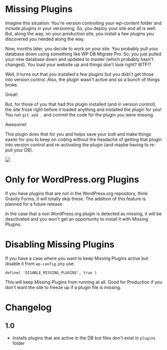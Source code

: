 # Missing Plugins

Imagine this situation: You're version controlling your wp-content folder
and include plugins in your versioning. So, you deploy your site and all is well.
But, along the way, on your production site, you install a few plugins you discovered
you needed along the way.

Now, months later, you decide to work on your
site. You probably pull your database down using something like WP DB Migrate Pro.
So, you just pulled your new database down and updated to master (which probably hasn't changed).
You load your website up and things don't look right? WTF!?

Well, it turns out that you installed a few plugins but you didn't get those into
version control. Also, the plugin wasn't active and so a bunch of things broke.

Great!

But, for those of you that had this plugin installed (and in version control),
the site froze right before it loaded anything and installed the plugin for you!
You run `git add .` and commit the code for the plugin you were missing.

Awesome!

This plugin does that for you and helps save your butt and make things easier for
you to keep on coding without the headache of getting that plugin into version
control and re-activating the plugin (and maybe having to re-pull your DB).

![](http://g.recordit.co/vT5Kadw0Bv.gif)

# Only for WordPress.org Plugins

If you have plugins that are not in the WordPress.org repository, think
Gravity Forms, it will totally skip these. The addition of this feature is planned
for a future release.

In the case that a non WordPress.org plugin is detected as missing,
it will be deactivated and you won't get an opportunity to install it with
Missing Plugins.

# Disabling Missing Plugins

If you have a case where you want to keep Missing Plugins active but disable
it from `wp-config.php` use:

`define( 'DISABLE_MISSING_PLUGINS', true )`

This will keep Missing Plugins from running at all. Good for Production if you
don't want the site to freeze up if a plugin file is missing.

# Changelog

## 1.0

- Installs plugins that are active in the DB but files don't exist in `plugins` folder
